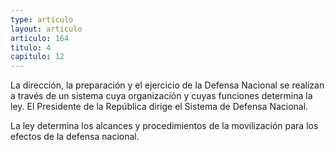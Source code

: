 ```yaml
---
type: articulo
layout: articulo
articulo: 164
titulo: 4
capitulo: 12
---
```

La dirección, la preparación y el ejercicio de la Defensa Nacional se realizan a través de un sistema cuya organización y cuyas funciones determina la ley. El Presidente de la República dirige el Sistema de Defensa Nacional.

La ley determina los alcances y procedimientos de la movilización para los efectos de la defensa nacional.